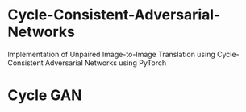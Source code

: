 # Cycle-Consistent-Adversarial-Networks
Implementation of Unpaired Image-to-Image Translation using Cycle-Consistent Adversarial Networks using PyTorch

# Cycle GAN
